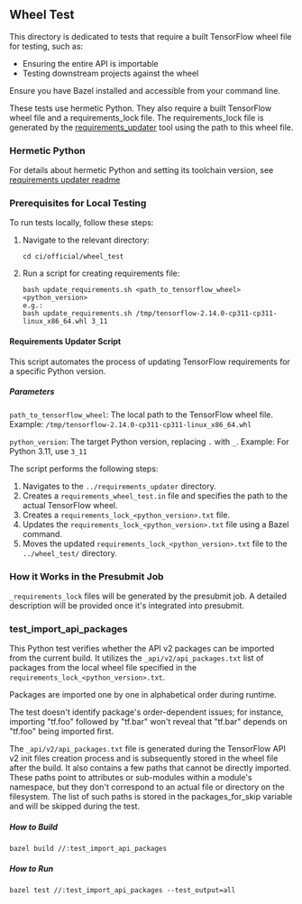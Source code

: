 ## Wheel Test

This directory is dedicated to tests that require a built TensorFlow wheel
file for testing, such as:

* Ensuring the entire API is importable
* Testing downstream projects against the wheel

Ensure you have Bazel installed and accessible from your command line.

These tests use hermetic Python. They also require a built TensorFlow wheel file
and a requirements_lock file. The requirements_lock file is generated by the
[requirements_updater](https://github.com/tensorflow/tensorflow/tree/master/ci/official/requirements_updater)
tool using the path to this wheel file.

### Hermetic Python

For details about hermetic Python and setting its toolchain version, see
[requirements updater readme](https://github.com/tensorflow/tensorflow/blob/master/ci/official/requirements_updater/README.md)

### Prerequisites for Local Testing

To run tests locally, follow these steps:

1.  Navigate to the relevant directory:
    ```
    cd ci/official/wheel_test
    ```
2.  Run a script for creating requirements file:
    ```
    bash update_requirements.sh <path_to_tensorflow_wheel> <python_version>
    e.g.:
    bash update_requirements.sh /tmp/tensorflow-2.14.0-cp311-cp311-linux_x86_64.whl 3_11
    ```

#### Requirements Updater Script
This script automates the process of updating TensorFlow requirements for a
specific Python version.

##### Parameters
`path_to_tensorflow_wheel`: The local path to the TensorFlow wheel file.
Example: `/tmp/tensorflow-2.14.0-cp311-cp311-linux_x86_64.whl`

`python_version`: The target Python version, replacing `.` with `_`.
Example: For Python 3.11, use `3_11`

The script performs the following steps:

1. Navigates to the `../requirements_updater` directory.
2. Creates a `requirements_wheel_test.in` file and specifies the path
to the actual TensorFlow wheel.
3. Creates a `requirements_lock_<python_version>.txt` file.
4. Updates the `requirements_lock_<python_version>.txt` file using
a Bazel command.
5. Moves the updated `requirements_lock_<python_version>.txt` file
to the `../wheel_test/` directory.


### How it Works in the Presubmit Job

`_requirements_lock` files will be generated by the presubmit job. A detailed
description will be provided once it's integrated into presubmit.

### test_import_api_packages

This Python test verifies whether the API v2 packages can be imported from the
current build. It utilizes the `_api/v2/api_packages.txt` list of packages from
the local wheel file specified in the `requirements_lock_<python_version>.txt`.

Packages are imported one by one in alphabetical order during runtime.

The test doesn't identify package's order-dependent issues; for instance,
importing "tf.foo" followed by "tf.bar" won't reveal that "tf.bar" depends on
"tf.foo" being imported first.

The `_api/v2/api_packages.txt` file is generated during the TensorFlow API v2
init files creation process and is subsequently stored in the wheel file after
the build. It also contains a few paths that cannot be directly imported. These
paths point to attributes or sub-modules within a module's namespace, but they
don't correspond to an actual file or directory on the filesystem. The list of
such paths is stored in the packages_for_skip variable and will be skipped
during the test.

##### How to Build

```
bazel build //:test_import_api_packages
```

##### How to Run

```
bazel test //:test_import_api_packages --test_output=all
```
